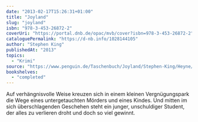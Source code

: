 ```yaml
---
date: "2013-02-17T15:26:31+01:00"
title: "Joyland"
slug: "joyland"
isbn: "978-3-453-26872-2"
coverUri: "https://portal.dnb.de/opac/mvb/cover?isbn=978-3-453-26872-2"
cataloguePermalink: "https://d-nb.info/1028144105"
author: "Stephen King"
publishedAt: "2013"
topics:
  - "Krimi"
source: "https://www.penguin.de/Taschenbuch/Joyland/Stephen-King/Heyne/e600966.rhd"
bookshelves:
  - "completed"
---
```

Auf verhängnisvolle Weise kreuzen sich in einem kleinen Vergnügungspark die Wege 
eines untergetauchten Mörders und eines Kindes. Und mitten im sich 
überschlagenden Geschehen steht ein junger, unschuldiger Student, der alles zu 
verlieren droht und doch so viel gewinnt.